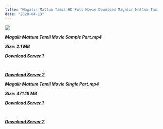 ```yaml
---
title: "Magalir Mattum Tamil HD Full Movie Download Magalir Mattum Tamil HD Movie Download"
date: "2020-04-13"
---
```


![](https://images.moviebuff.com/ee906958-c900-4614-90e8-605c4b1e2fe9?w=1000)

**_Magalir Mattum Tamil Movie Sample Part.mp4_**

**_Size:_** **_2.1 MB_**

**_[Download Server 1](http://b1.wetransfer.vip/files/Tamil{2fcca7f3eb37873f37db349ec051a8a2ca8665ef95d92bbb099fe2eda7827782}202017{2fcca7f3eb37873f37db349ec051a8a2ca8665ef95d92bbb099fe2eda7827782}20Movies/Magalir{2fcca7f3eb37873f37db349ec051a8a2ca8665ef95d92bbb099fe2eda7827782}20Mattum/Magalir{2fcca7f3eb37873f37db349ec051a8a2ca8665ef95d92bbb099fe2eda7827782}20Mattum{2fcca7f3eb37873f37db349ec051a8a2ca8665ef95d92bbb099fe2eda7827782}20(2017){2fcca7f3eb37873f37db349ec051a8a2ca8665ef95d92bbb099fe2eda7827782}20Original{2fcca7f3eb37873f37db349ec051a8a2ca8665ef95d92bbb099fe2eda7827782}20DVDRip/Magalir{2fcca7f3eb37873f37db349ec051a8a2ca8665ef95d92bbb099fe2eda7827782}20Mattum{2fcca7f3eb37873f37db349ec051a8a2ca8665ef95d92bbb099fe2eda7827782}20Sample{2fcca7f3eb37873f37db349ec051a8a2ca8665ef95d92bbb099fe2eda7827782}20(640x360).mp4)_**

**_[  
](http://b1.wetransfer.vip/files/Tamil{2fcca7f3eb37873f37db349ec051a8a2ca8665ef95d92bbb099fe2eda7827782}202017{2fcca7f3eb37873f37db349ec051a8a2ca8665ef95d92bbb099fe2eda7827782}20Movies/Magalir{2fcca7f3eb37873f37db349ec051a8a2ca8665ef95d92bbb099fe2eda7827782}20Mattum/Magalir{2fcca7f3eb37873f37db349ec051a8a2ca8665ef95d92bbb099fe2eda7827782}20Mattum{2fcca7f3eb37873f37db349ec051a8a2ca8665ef95d92bbb099fe2eda7827782}20(2017){2fcca7f3eb37873f37db349ec051a8a2ca8665ef95d92bbb099fe2eda7827782}20Original{2fcca7f3eb37873f37db349ec051a8a2ca8665ef95d92bbb099fe2eda7827782}20DVDRip/Magalir{2fcca7f3eb37873f37db349ec051a8a2ca8665ef95d92bbb099fe2eda7827782}20Mattum{2fcca7f3eb37873f37db349ec051a8a2ca8665ef95d92bbb099fe2eda7827782}20Sample{2fcca7f3eb37873f37db349ec051a8a2ca8665ef95d92bbb099fe2eda7827782}20(640x360).mp4)_**

**_[Download Server 2](http://b1.wetransfer.vip/files/Tamil{2fcca7f3eb37873f37db349ec051a8a2ca8665ef95d92bbb099fe2eda7827782}202017{2fcca7f3eb37873f37db349ec051a8a2ca8665ef95d92bbb099fe2eda7827782}20Movies/Magalir{2fcca7f3eb37873f37db349ec051a8a2ca8665ef95d92bbb099fe2eda7827782}20Mattum/Magalir{2fcca7f3eb37873f37db349ec051a8a2ca8665ef95d92bbb099fe2eda7827782}20Mattum{2fcca7f3eb37873f37db349ec051a8a2ca8665ef95d92bbb099fe2eda7827782}20(2017){2fcca7f3eb37873f37db349ec051a8a2ca8665ef95d92bbb099fe2eda7827782}20Original{2fcca7f3eb37873f37db349ec051a8a2ca8665ef95d92bbb099fe2eda7827782}20DVDRip/Magalir{2fcca7f3eb37873f37db349ec051a8a2ca8665ef95d92bbb099fe2eda7827782}20Mattum{2fcca7f3eb37873f37db349ec051a8a2ca8665ef95d92bbb099fe2eda7827782}20Sample{2fcca7f3eb37873f37db349ec051a8a2ca8665ef95d92bbb099fe2eda7827782}20(640x360).mp4)_**

**_Magalir Mattum Tamil Movie Single Part.mp4_**

**_Size:_** **_471.18 MB_**  

**_[Download Server 1](http://b1.wetransfer.vip/files/Tamil{2fcca7f3eb37873f37db349ec051a8a2ca8665ef95d92bbb099fe2eda7827782}202017{2fcca7f3eb37873f37db349ec051a8a2ca8665ef95d92bbb099fe2eda7827782}20Movies/Magalir{2fcca7f3eb37873f37db349ec051a8a2ca8665ef95d92bbb099fe2eda7827782}20Mattum/Magalir{2fcca7f3eb37873f37db349ec051a8a2ca8665ef95d92bbb099fe2eda7827782}20Mattum{2fcca7f3eb37873f37db349ec051a8a2ca8665ef95d92bbb099fe2eda7827782}20(2017){2fcca7f3eb37873f37db349ec051a8a2ca8665ef95d92bbb099fe2eda7827782}20Original{2fcca7f3eb37873f37db349ec051a8a2ca8665ef95d92bbb099fe2eda7827782}20DVDRip/Magalir{2fcca7f3eb37873f37db349ec051a8a2ca8665ef95d92bbb099fe2eda7827782}20Mattum{2fcca7f3eb37873f37db349ec051a8a2ca8665ef95d92bbb099fe2eda7827782}20Single{2fcca7f3eb37873f37db349ec051a8a2ca8665ef95d92bbb099fe2eda7827782}20Part{2fcca7f3eb37873f37db349ec051a8a2ca8665ef95d92bbb099fe2eda7827782}20(640x360).mp4)_**

**_[  
](http://b1.wetransfer.vip/files/Tamil{2fcca7f3eb37873f37db349ec051a8a2ca8665ef95d92bbb099fe2eda7827782}202017{2fcca7f3eb37873f37db349ec051a8a2ca8665ef95d92bbb099fe2eda7827782}20Movies/Magalir{2fcca7f3eb37873f37db349ec051a8a2ca8665ef95d92bbb099fe2eda7827782}20Mattum/Magalir{2fcca7f3eb37873f37db349ec051a8a2ca8665ef95d92bbb099fe2eda7827782}20Mattum{2fcca7f3eb37873f37db349ec051a8a2ca8665ef95d92bbb099fe2eda7827782}20(2017){2fcca7f3eb37873f37db349ec051a8a2ca8665ef95d92bbb099fe2eda7827782}20Original{2fcca7f3eb37873f37db349ec051a8a2ca8665ef95d92bbb099fe2eda7827782}20DVDRip/Magalir{2fcca7f3eb37873f37db349ec051a8a2ca8665ef95d92bbb099fe2eda7827782}20Mattum{2fcca7f3eb37873f37db349ec051a8a2ca8665ef95d92bbb099fe2eda7827782}20Single{2fcca7f3eb37873f37db349ec051a8a2ca8665ef95d92bbb099fe2eda7827782}20Part{2fcca7f3eb37873f37db349ec051a8a2ca8665ef95d92bbb099fe2eda7827782}20(640x360).mp4)_**

**_[Download Server 2](http://b1.wetransfer.vip/files/Tamil{2fcca7f3eb37873f37db349ec051a8a2ca8665ef95d92bbb099fe2eda7827782}202017{2fcca7f3eb37873f37db349ec051a8a2ca8665ef95d92bbb099fe2eda7827782}20Movies/Magalir{2fcca7f3eb37873f37db349ec051a8a2ca8665ef95d92bbb099fe2eda7827782}20Mattum/Magalir{2fcca7f3eb37873f37db349ec051a8a2ca8665ef95d92bbb099fe2eda7827782}20Mattum{2fcca7f3eb37873f37db349ec051a8a2ca8665ef95d92bbb099fe2eda7827782}20(2017){2fcca7f3eb37873f37db349ec051a8a2ca8665ef95d92bbb099fe2eda7827782}20Original{2fcca7f3eb37873f37db349ec051a8a2ca8665ef95d92bbb099fe2eda7827782}20DVDRip/Magalir{2fcca7f3eb37873f37db349ec051a8a2ca8665ef95d92bbb099fe2eda7827782}20Mattum{2fcca7f3eb37873f37db349ec051a8a2ca8665ef95d92bbb099fe2eda7827782}20Single{2fcca7f3eb37873f37db349ec051a8a2ca8665ef95d92bbb099fe2eda7827782}20Part{2fcca7f3eb37873f37db349ec051a8a2ca8665ef95d92bbb099fe2eda7827782}20(640x360).mp4)_**
